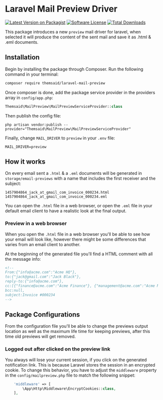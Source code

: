 # Laravel Mail Preview Driver

[![Latest Version on Packagist](https://img.shields.io/packagist/v/themsaid/laravel-mail-preview.svg?style=flat-square)](https://packagist.org/packages/themsaid/laravel-mail-preview)
[![Software License](https://img.shields.io/badge/license-MIT-brightgreen.svg?style=flat-square)](LICENSE.md)
[![Total Downloads](https://img.shields.io/packagist/dt/themsaid/laravel-mail-preview.svg?style=flat-square)](https://packagist.org/packages/themsaid/laravel-mail-preview)

This package introduces a new `preview` mail driver for laravel, when selected it will produce the content of the
sent mail and save it as .html & .eml documents.

## Installation

Begin by installing the package through Composer. Run the following command in your terminal:

```bash
composer require themsaid/laravel-mail-preview
```

Once composer is done, add the package service provider in the providers array in `config/app.php`:

```php
Themsaid\MailPreview\MailPreviewServiceProvider::class
```

Then publish the config file:

```
php artisan vendor:publish --provider="Themsaid\MailPreview\MailPreviewServiceProvider"
```

Finally, change `MAIL_DRIVER` to `preview` in your `.env` file:

```
MAIL_DRIVER=preview
```

## How it works

On every email sent a `.html` & a `.eml` documents will be generated in `storage/email-previews` with a name that includes the first receiver and the subject:

```
1457904864_jack_at_gmail_com_invoice_000234.html
1457904864_jack_at_gmail_com_invoice_000234.eml
```

You can open the `.html` file in a web browser, or open the `.eml` file in your default email client to have a realistic look
at the final output.

### Preview in a web browser

When you open the `.html` file in a web browser you'll be able to see how your email will look like, however there might be
some differences that varies from an email client to another.

At the beginning of the generated file you'll find a HTML comment with all the message info:

```html
<!--
From:{"info@acme.com":"Acme HQ"},
to:{"jack@gmail.com":"Jack Black"},
reply-to:{"info@acme.com"},
cc:[{"finance@acme.com":"Acme Finance"}, {"management@acme.com":"Acme Management"}],
bcc:null,
subject:Invoice #000234
-->
```

## Package Configurations
From the configuration file you'll be able to change the previews output location as well as the maximum life time for
keeping previews, after this time old previews will get removed.

### Logged out after clicked on the preview link
You always will lose your current session, if you click on the generated notification link. This is because Laravel stores the session in an encrypted cookie. To change this behavior, you have to adjust the `middleware` property in the `config/mailpreview.php` file to match the following snippet:

```php
    'middleware' => [
        \App\Http\Middleware\EncryptCookies::class,
    ],
```
